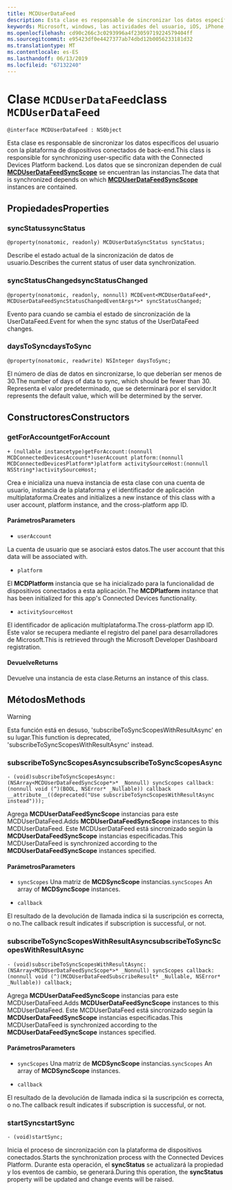 ```yaml
---
title: MCDUserDataFeed
description: Esta clase es responsable de sincronizar los datos específicos del usuario con la plataforma de dispositivos conectados de back-end.
keywords: Microsoft, windows, las actividades del usuario, iOS, iPhone, objectiveC, conectado los dispositivos, proyecto Roma
ms.openlocfilehash: cd90c266c3c0293996a4f23059719224579404ff
ms.sourcegitcommit: e95423df0e4427377ab74dbd12b0056233181d32
ms.translationtype: MT
ms.contentlocale: es-ES
ms.lasthandoff: 06/13/2019
ms.locfileid: "67132240"
---
```

# <a name="class-mcduserdatafeed"></a><span data-ttu-id="14292-104">Clase `MCDUserDataFeed`</span><span class="sxs-lookup"><span data-stu-id="14292-104">class `MCDUserDataFeed`</span></span>

```
@interface MCDUserDataFeed : NSObject
```

<span data-ttu-id="14292-105">Esta clase es responsable de sincronizar los datos específicos del usuario con la plataforma de dispositivos conectados de back-end.</span><span class="sxs-lookup"><span data-stu-id="14292-105">This class is responsible for synchronizing user-specific data with the Connected Devices Platform backend.</span></span> <span data-ttu-id="14292-106">Los datos que se sincronizan dependen de cuál **[MCDUserDataFeedSyncScope](MCDUserDataFeedSyncScope.md)** se encuentran las instancias.</span><span class="sxs-lookup"><span data-stu-id="14292-106">The data that is synchronized depends on which **[MCDUserDataFeedSyncScope](MCDUserDataFeedSyncScope.md)** instances are contained.</span></span>

## <a name="properties"></a><span data-ttu-id="14292-107">Propiedades</span><span class="sxs-lookup"><span data-stu-id="14292-107">Properties</span></span>

### <a name="syncstatus"></a><span data-ttu-id="14292-108">syncStatus</span><span class="sxs-lookup"><span data-stu-id="14292-108">syncStatus</span></span>
`@property(nonatomic, readonly) MCDUserDataSyncStatus syncStatus;`

<span data-ttu-id="14292-109">Describe el estado actual de la sincronización de datos de usuario.</span><span class="sxs-lookup"><span data-stu-id="14292-109">Describes the current status of user data synchronization.</span></span>

### <a name="syncstatuschanged"></a><span data-ttu-id="14292-110">syncStatusChanged</span><span class="sxs-lookup"><span data-stu-id="14292-110">syncStatusChanged</span></span>
`@property(nonatomic, readonly, nonnull) MCDEvent<MCDUserDataFeed*, MCDUserDataFeedSyncStatusChangedEventArgs*>* syncStatusChanged;`

<span data-ttu-id="14292-111">Evento para cuando se cambia el estado de sincronización de la UserDataFeed.</span><span class="sxs-lookup"><span data-stu-id="14292-111">Event for when the sync status of the UserDataFeed changes.</span></span>

### <a name="daystosync"></a><span data-ttu-id="14292-112">daysToSync</span><span class="sxs-lookup"><span data-stu-id="14292-112">daysToSync</span></span>
`@property(nonatomic, readwrite) NSInteger daysToSync;`

<span data-ttu-id="14292-113">El número de días de datos en sincronizarse, lo que deberían ser menos de 30.</span><span class="sxs-lookup"><span data-stu-id="14292-113">The number of days of data to sync, which should be fewer than 30.</span></span>  <span data-ttu-id="14292-114">Representa el valor predeterminado, que se determinará por el servidor.</span><span class="sxs-lookup"><span data-stu-id="14292-114">It represents the default value, which will be determined by the server.</span></span>

## <a name="constructors"></a><span data-ttu-id="14292-115">Constructores</span><span class="sxs-lookup"><span data-stu-id="14292-115">Constructors</span></span>

### <a name="getforaccount"></a><span data-ttu-id="14292-116">getForAccount</span><span class="sxs-lookup"><span data-stu-id="14292-116">getForAccount</span></span>
`+ (nullable instancetype)getForAccount:(nonnull MCDConnectedDevicesAccount*)userAccount
                                   platform:(nonnull MCDConnectedDevicesPlatform*)platform
                         activitySourceHost:(nonnull NSString*)activitySourceHost;`

<span data-ttu-id="14292-117">Crea e inicializa una nueva instancia de esta clase con una cuenta de usuario, instancia de la plataforma y el identificador de aplicación multiplataforma.</span><span class="sxs-lookup"><span data-stu-id="14292-117">Creates and initializes a new instance of this class with a user account, platform instance, and the cross-platform app ID.</span></span>

#### <a name="parameters"></a><span data-ttu-id="14292-118">Parámetros</span><span class="sxs-lookup"><span data-stu-id="14292-118">Parameters</span></span>
* `userAccount` 

<span data-ttu-id="14292-119">La cuenta de usuario que se asociará estos datos.</span><span class="sxs-lookup"><span data-stu-id="14292-119">The user account that this data will be associated with.</span></span>

* `platform` 

<span data-ttu-id="14292-120">El **MCDPlatform** instancia que se ha inicializado para la funcionalidad de dispositivos conectados a esta aplicación.</span><span class="sxs-lookup"><span data-stu-id="14292-120">The **MCDPlatform** instance that has been initialized for this app's Connected Devices functionality.</span></span>

* `activitySourceHost` 

<span data-ttu-id="14292-121">El identificador de aplicación multiplataforma.</span><span class="sxs-lookup"><span data-stu-id="14292-121">The cross-platform app ID.</span></span> <span data-ttu-id="14292-122">Este valor se recupera mediante el registro del panel para desarrolladores de Microsoft.</span><span class="sxs-lookup"><span data-stu-id="14292-122">This is retrieved through the Microsoft Developer Dashboard registration.</span></span>

#### <a name="returns"></a><span data-ttu-id="14292-123">Devuelve</span><span class="sxs-lookup"><span data-stu-id="14292-123">Returns</span></span>
<span data-ttu-id="14292-124">Devuelve una instancia de esta clase.</span><span class="sxs-lookup"><span data-stu-id="14292-124">Returns an instance of this class.</span></span>

## <a name="methods"></a><span data-ttu-id="14292-125">Métodos</span><span class="sxs-lookup"><span data-stu-id="14292-125">Methods</span></span>

> [!WARNING]
> <span data-ttu-id="14292-126">Esta función está en desuso, 'subscribeToSyncScopesWithResultAsync' en su lugar.</span><span class="sxs-lookup"><span data-stu-id="14292-126">This function is deprecated, 'subscribeToSyncScopesWithResultAsync' instead.</span></span>

### <a name="subscribetosyncscopesasync"></a><span data-ttu-id="14292-127">subscribeToSyncScopesAsync</span><span class="sxs-lookup"><span data-stu-id="14292-127">subscribeToSyncScopesAsync</span></span>
`- (void)subscribeToSyncScopesAsync:(NSArray<MCDUserDataFeedSyncScope*>* _Nonnull) syncScopes callback:(nonnull void (^)(BOOL, NSError* _Nullable)) callback  __attribute__((deprecated("Use subscribeToSyncScopesWithResultAsync instead")));`

<span data-ttu-id="14292-128">Agrega **MCDUserDataFeedSyncScope** instancias para este MCDUserDataFeed.</span><span class="sxs-lookup"><span data-stu-id="14292-128">Adds **MCDUserDataFeedSyncScope** instances to this MCDUserDataFeed.</span></span>  <span data-ttu-id="14292-129">Este MCDUserDataFeed está sincronizado según la **MCDUserDataFeedSyncScope** instancias especificadas.</span><span class="sxs-lookup"><span data-stu-id="14292-129">This MCDUserDataFeed is synchronized according to the **MCDUserDataFeedSyncScope** instances specified.</span></span>

#### <a name="parameters"></a><span data-ttu-id="14292-130">Parámetros</span><span class="sxs-lookup"><span data-stu-id="14292-130">Parameters</span></span>

* <span data-ttu-id="14292-131">`syncScopes` Una matriz de **MCDSyncScope** instancias.</span><span class="sxs-lookup"><span data-stu-id="14292-131">`syncScopes` An array of **MCDSyncScope** instances.</span></span>

* `callback`

<span data-ttu-id="14292-132">El resultado de la devolución de llamada indica si la suscripción es correcta, o no.</span><span class="sxs-lookup"><span data-stu-id="14292-132">The callback result indicates if subscription is successful, or not.</span></span>

### <a name="subscribetosyncscopeswithresultasync"></a><span data-ttu-id="14292-133">subscribeToSyncScopesWithResultAsync</span><span class="sxs-lookup"><span data-stu-id="14292-133">subscribeToSyncScopesWithResultAsync</span></span>
`- (void)subscribeToSyncScopesWithResultAsync:(NSArray<MCDUserDataFeedSyncScope*>* _Nonnull) syncScopes callback:(nonnull void (^)(MCDUserDataFeedSubscribeResult* _Nullable, NSError* _Nullable)) callback;`

<span data-ttu-id="14292-134">Agrega **MCDUserDataFeedSyncScope** instancias para este MCDUserDataFeed.</span><span class="sxs-lookup"><span data-stu-id="14292-134">Adds **MCDUserDataFeedSyncScope** instances to this MCDUserDataFeed.</span></span>  <span data-ttu-id="14292-135">Este MCDUserDataFeed está sincronizado según la **MCDUserDataFeedSyncScope** instancias especificadas.</span><span class="sxs-lookup"><span data-stu-id="14292-135">This MCDUserDataFeed is synchronized according to the **MCDUserDataFeedSyncScope** instances specified.</span></span>

#### <a name="parameters"></a><span data-ttu-id="14292-136">Parámetros</span><span class="sxs-lookup"><span data-stu-id="14292-136">Parameters</span></span>

* <span data-ttu-id="14292-137">`syncScopes` Una matriz de **MCDSyncScope** instancias.</span><span class="sxs-lookup"><span data-stu-id="14292-137">`syncScopes` An array of **MCDSyncScope** instances.</span></span>

* `callback`

<span data-ttu-id="14292-138">El resultado de la devolución de llamada indica si la suscripción es correcta, o no.</span><span class="sxs-lookup"><span data-stu-id="14292-138">The callback result indicates if subscription is successful, or not.</span></span>

### <a name="startsync"></a><span data-ttu-id="14292-139">startSync</span><span class="sxs-lookup"><span data-stu-id="14292-139">startSync</span></span>
`- (void)startSync;`

<span data-ttu-id="14292-140">Inicia el proceso de sincronización con la plataforma de dispositivos conectados.</span><span class="sxs-lookup"><span data-stu-id="14292-140">Starts the synchronization process with the Connected Devices Platform.</span></span> <span data-ttu-id="14292-141">Durante esta operación, el **syncStatus** se actualizará la propiedad y los eventos de cambio, se generará.</span><span class="sxs-lookup"><span data-stu-id="14292-141">During this operation, the **syncStatus** property will be updated and change events will be raised.</span></span>